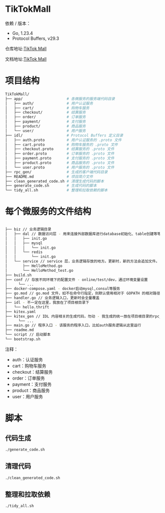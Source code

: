 # TikTokMall

依赖 / 版本：

- Go, 1.23.4
- Protocol Buffers, v29.3

仓库地址:[TikTok Mall](https://github.com/arthur-stat/TikTokMall)

文档地址:[TikTok Mall](https://uestc.feishu.cn/docx/T6HfdUzLqorZqaxpUfschLf2nKj)

# 项目结构
```bash
TikTokMall/
├── app/                    # 各微服务的服务端代码目录
│   ├── auth/               # 用户认证服务
│   ├── cart/               # 购物车服务
│   ├── checkout/           # 结算服务
│   ├── order/              # 订单服务
│   ├── payment/            # 支付服务
│   ├── product/            # 商品服务
│   └── user/               # 用户服务
├── idl/                    # Protocol Buffers 定义目录
│   ├── auth.proto          # 用户认证服务的 .proto 文件
│   ├── cart.proto          # 购物车服务的 .proto 文件
│   ├── checkout.proto      # 结算服务的 .proto 文件
│   ├── order.proto         # 订单服务的 .proto 文件
│   ├── payment.proto       # 支付服务的 .proto 文件
│   ├── product.proto       # 商品服务的 .proto 文件
│   └── user.proto          # 用户服务的 .proto 文件
├── rpc_gen/                # 生成的客户端代码目录
├── README.md               # 项目简介文件
├── clean_generated_code.sh # 清理生成代码的脚本
├── generate_code.sh        # 生成代码的脚本
└── tidy_all.sh             # 整理和拉取依赖的脚本

```

# 每个微服务的文件结构
```bash

├── biz // 业务逻辑目录
│   ├── dal // 数据访问层 - 用来连接外部数据库进行database初始化、table创建等等
│   │   ├── init.go
│   │   ├── mysql
│   │   │   └── init.go
│   │   └── redis
│   │       └── init.go
│   └── service // service 层，业务逻辑存放的地方。更新时，新的方法会追加文件。
│       ├── HelloMethod.go
│       └── HelloMethod_test.go
├── build.sh
├── conf // 存放不同环境下的配置文件 - online/test/dev，通过环境变量设置
│     └── ...
├── docker-compose.yaml - docker启动mysql,consul等服务
├── go.mod // go.mod 文件，如不在命令行指定，则默认使用相对于 GOPATH 的相对路径作为 module 名
├── handler.go // 业务逻辑入口，更新时会全量覆盖
├── idl - 不一定在这里，我放在了项目根目录下
│   └── hello.thrift
├── kitex.yaml
├── kitex_gen // IDL 内容相关的生成代码，勿动 - 我生成的统一放在项目根目录的rpc_gen/kitex_gen下面了
│     └── ...
├── main.go // 程序入口 - 该服务的程序入口，比如auth服务逻辑从这里运行
├── readme.md
└── script // 启动脚本
└── bootstrap.sh
```

注释：

- auth：认证服务
- cart：购物车服务
- checkout：结算服务
- order：订单服务
- payment：支付服务
- product：商品服务
- user：用户服务

# 脚本
## 代码生成
```bash
./generate_code.sh
```
## 清理代码
```bash
./clean_generated_code.sh
```
## 整理和拉取依赖
```bash
./tidy_all.sh
```
